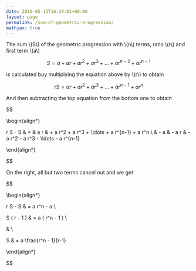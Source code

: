 ```yaml
---
date: 2010-05-15T16:29:01+00:00
layout: page
permalink: /sum-of-geometric-progression/
mathjax: true
---
```

The sum \\(S\\) of the geometric progression with \\(n\\) terms, ratio \\(r\\) and first term \\(a\\)

$$ S = a + a r + a r^2 + a r^3 + \ldots + a r^{n-2} + a r^{n-1} $$

is calculated buy multiplying the equation above by \\(r\\) to obtain

$$ r S = a r + a r^2 + a r^3 + \ldots + a r^{n-1} + a r^n $$

And then subtracting the top equation from the bottom one to obtain

$$

\begin{align*}

r S - S & =    & a r   & + a r^2 + a r^3 + \ldots + a r^{n-1} + a r^n \\
        &  - a & - a r & - a r^2 - a r^3 - \ldots - a r^{n-1}

\end{align*}

$$

On the right, all but two terms cancel out and we get

$$

\begin{align*}

r S - S & = a r^n - a \\

S ( r - 1 ) & = a ( r^n - 1 ) \\

&  \\

S & =  a \frac{r^n - 1}{r-1}

\end{align*}

$$
